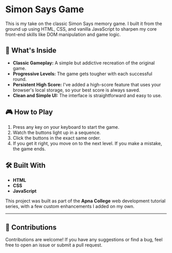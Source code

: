 # Simon Says Game

This is my take on the classic Simon Says memory game. I built it from the ground up using HTML, CSS, and vanilla JavaScript to sharpen my core front-end skills like DOM manipulation and game logic.

## 🚀 What's Inside

* **Classic Gameplay:** A simple but addictive recreation of the original game.
* **Progressive Levels:** The game gets tougher with each successful round.
* **Persistent High Score:** I've added a high-score feature that uses your browser's local storage, so your best score is always saved.
* **Clean and Simple UI:** The interface is straightforward and easy to use.

## 🎮 How to Play

1.  Press any key on your keyboard to start the game.
2.  Watch the buttons light up in a sequence.
3.  Click the buttons in the exact same order.
4.  If you get it right, you move on to the next level. If you make a mistake, the game ends.

## 🛠️ Built With

* **HTML**
* **CSS**
* **JavaScript**

This project was built as part of the **Apna College** web development tutorial series, with a few custom enhancements I added on my own.

---

## 🤝 Contributions

Contributions are welcome! If you have any suggestions or find a bug, feel free to open an issue or submit a pull request.
